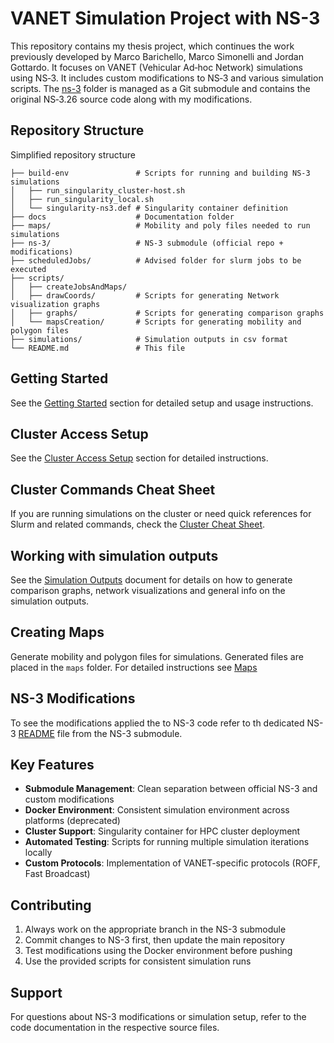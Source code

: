 # VANET Simulation Project with NS-3
This repository contains my thesis project, which continues the work previously developed by Marco Barichello, Marco Simonelli and Jordan Gottardo. It focuses on VANET (Vehicular Ad‑hoc Network) simulations using NS‑3. It includes custom modifications to NS‑3 and various simulation scripts. The [ns-3](https://github.com/nicoursi/ns-3) folder is managed as a Git submodule and contains the original NS‑3.26 source code along with my modifications.

## Repository Structure
Simplified repository structure

```
├── build-env               # Scripts for running and building NS-3 simulations
│   ├── run_singularity_cluster-host.sh 
│   ├── run_singularity_local.sh         
│   └── singularity-ns3.def # Singularity container definition
├── docs                    # Documentation folder
├── maps/                   # Mobility and poly files needed to run simulations
├── ns-3/                   # NS-3 submodule (official repo + modifications)
├── scheduledJobs/          # Advised folder for slurm jobs to be executed
├── scripts/
│   ├── createJobsAndMaps/
│   ├── drawCoords/         # Scripts for generating Network visualization graphs
│   ├── graphs/             # Scripts for generating comparison graphs
│   └── mapsCreation/       # Scripts for generating mobility and polygon files
├── simulations/            # Simulation outputs in csv format
└── README.md               # This file

```

## Getting Started

See the [Getting Started](docs/GETTING_STARTED.md) section for detailed setup and usage instructions.

## Cluster Access Setup
See the [Cluster Access Setup](docs/CLUSTER_ACCESS_SETUP.md) section for detailed instructions.

## Cluster Commands Cheat Sheet

If you are running simulations on the cluster or need quick references for Slurm and related commands, check the [Cluster Cheat Sheet](docs/CLUSTER_CHEAT_SHEET.md).

## Working with simulation outputs
See the [Simulation Outputs](docs/SIMULATIONS_OUTPUTS.md) document for details on how to generate comparison graphs, network visualizations and general info on the simulation outputs.

## Creating Maps

Generate mobility and polygon files for simulations. Generated files are placed in the `maps` folder. For detailed instructions see [Maps](docs/MAPS.md)


## NS-3 Modifications

To see the modifications applied the to NS-3 code refer to th dedicated NS-3 [README](https://github.com/nicoursi/ns-3) file from the NS-3 submodule.

## Key Features

- **Submodule Management**: Clean separation between official NS-3 and custom modifications
- **Docker Environment**: Consistent simulation environment across platforms (deprecated)
- **Cluster Support**: Singularity container for HPC cluster deployment
- **Automated Testing**: Scripts for running multiple simulation iterations locally
- **Custom Protocols**: Implementation of VANET-specific protocols (ROFF, Fast Broadcast)

## Contributing

1. Always work on the appropriate branch in the NS-3 submodule
2. Commit changes to NS-3 first, then update the main repository
3. Test modifications using the Docker environment before pushing
4. Use the provided scripts for consistent simulation runs

## Support

For questions about NS-3 modifications or simulation setup, refer to the code documentation in the respective source files.
